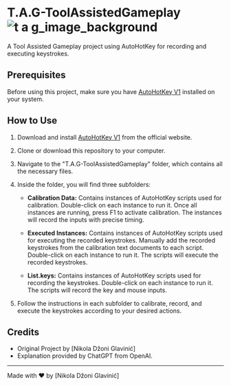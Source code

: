 # T.A.G-ToolAssistedGameplay![t a g_image_background](https://github.com/JohnnYDeveloperAHK/T.A.G-ToolAssistedGameplay/assets/11061707/190a5f1c-c874-4a36-b834-73d5488e9ad4)

A Tool Assisted Gameplay project using AutoHotKey for recording and executing keystrokes.

## Prerequisites

Before using this project, make sure you have [AutoHotKey V1](https://www.autohotkey.com) installed on your system.

## How to Use

1. Download and install [AutoHotKey V1](https://www.autohotkey.com) from the official website.

2. Clone or download this repository to your computer.

3. Navigate to the "T.A.G-ToolAssistedGameplay" folder, which contains all the necessary files.

4. Inside the folder, you will find three subfolders:

   - **Calibration Data:** Contains instances of AutoHotKey scripts used for calibration. Double-click on each instance to run it. Once all instances are running, press F1 to activate calibration. The instances will record the inputs with precise timing.

   - **Executed Instances:** Contains instances of AutoHotKey scripts used for executing the recorded keystrokes. Manually add the recorded keystrokes from the calibration text documents to each script. Double-click on each instance to run it. The scripts will execute the recorded keystrokes.

   - **List.keys:** Contains instances of AutoHotKey scripts used for recording the keystrokes. Double-click on each instance to run it. The scripts will record the key and mouse inputs.

5. Follow the instructions in each subfolder to calibrate, record, and execute the keystrokes according to your desired actions.

## Credits

- Original Project by [Nikola Džoni Glavinić]
- Explanation provided by ChatGPT from OpenAI.

---
Made with ❤️ by [Nikola Džoni Glavinić]

